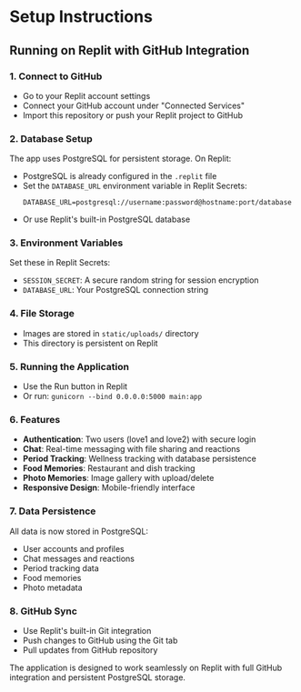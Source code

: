 
# Setup Instructions

## Running on Replit with GitHub Integration

### 1. Connect to GitHub
- Go to your Replit account settings
- Connect your GitHub account under "Connected Services"
- Import this repository or push your Replit project to GitHub

### 2. Database Setup
The app uses PostgreSQL for persistent storage. On Replit:
- PostgreSQL is already configured in the `.replit` file
- Set the `DATABASE_URL` environment variable in Replit Secrets:
  ```
  DATABASE_URL=postgresql://username:password@hostname:port/database
  ```
- Or use Replit's built-in PostgreSQL database

### 3. Environment Variables
Set these in Replit Secrets:
- `SESSION_SECRET`: A secure random string for session encryption
- `DATABASE_URL`: Your PostgreSQL connection string

### 4. File Storage
- Images are stored in `static/uploads/` directory
- This directory is persistent on Replit

### 5. Running the Application
- Use the Run button in Replit
- Or run: `gunicorn --bind 0.0.0.0:5000 main:app`

### 6. Features
- **Authentication**: Two users (love1 and love2) with secure login
- **Chat**: Real-time messaging with file sharing and reactions
- **Period Tracking**: Wellness tracking with database persistence
- **Food Memories**: Restaurant and dish tracking
- **Photo Memories**: Image gallery with upload/delete
- **Responsive Design**: Mobile-friendly interface

### 7. Data Persistence
All data is now stored in PostgreSQL:
- User accounts and profiles
- Chat messages and reactions
- Period tracking data
- Food memories
- Photo metadata

### 8. GitHub Sync
- Use Replit's built-in Git integration
- Push changes to GitHub using the Git tab
- Pull updates from GitHub repository

The application is designed to work seamlessly on Replit with full GitHub integration and persistent PostgreSQL storage.
